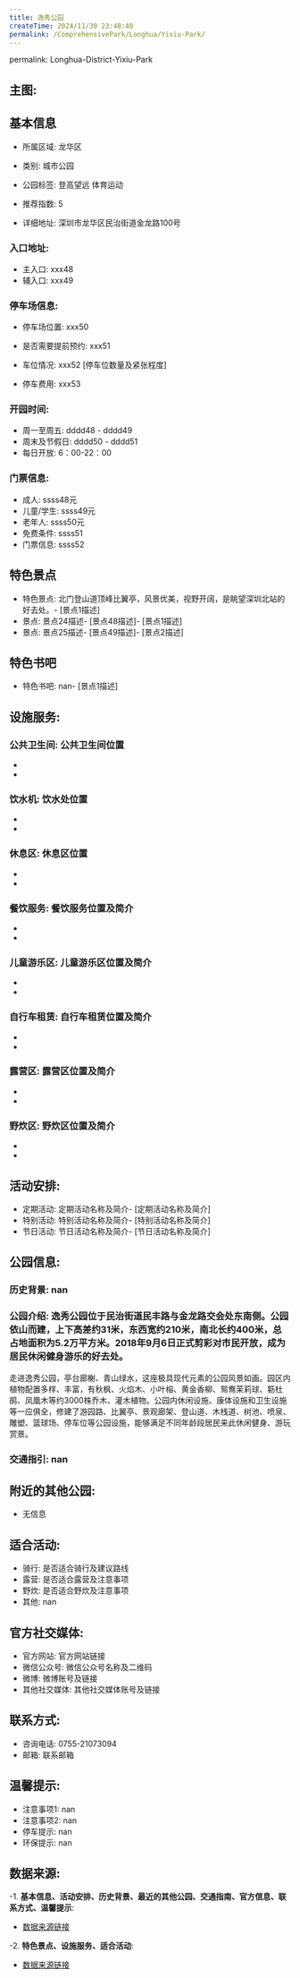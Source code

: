 ```yaml
---
title: 逸秀公园
createTime: 2024/11/30 23:48:40
permalink: /ComprehensivePark/Longhua/Yixiu-Park/
---
```

permalink: Longhua-District-Yixiu-Park
<!-- ## 游玩路径: -->

## 主图:
<ImageCard
image="https://cgj.sz.gov.cn/img/4/4005/4005738/10774738.jpg"
title= "逸秀公园"
description= "逸秀公园位于民治街道民丰路与金龙路交会处东南侧。公园依山而建，上下高差约31米，东西宽约210米，南北长约400米，总占地面积为5.2万平方米。2018年9月6"
date="2024/11/30"
href="/"
author="深圳公园"
/>

## 基本信息

- 所属区域: 龙华区

- 类别: 城市公园

- 公园标签: 登高望远 体育运动

- 推荐指数: 5

- 详细地址: 深圳市龙华区民治街道金龙路100号

### 入口地址:
- 主入口: xxx48
- 辅入口: xxx49
### 停车场信息:
- 停车场位置: xxx50

- 是否需要提前预约: xxx51

- 车位情况: xxx52 [停车位数量及紧张程度]

- 停车费用: xxx53

### 开园时间:
- 周一至周五: dddd48 - dddd49
- 周末及节假日: dddd50 - dddd51
- 每日开放: 6：00-22：00

### 门票信息:
- 成人: ssss48元
- 儿童/学生: ssss49元
- 老年人: ssss50元
- 免费条件: ssss51
- 门票信息: ssss52
## 特色景点
- 特色景点: 北门登山道顶峰比翼亭，风景优美，视野开阔，是眺望深圳北站的好去处。- [景点1描述]
- 景点: 景点24描述- [景点48描述]- [景点1描述]
- 景点: 景点25描述- [景点49描述]- [景点2描述]
## 特色书吧
- 特色书吧: nan- [景点1描述]
## 设施服务:
### 公共卫生间: 公共卫生间位置
- 
- 
### 饮水机: 饮水处位置
- 
- 
### 休息区: 休息区位置
- 
- 
### 餐饮服务: 餐饮服务位置及简介
- 
- 
### 儿童游乐区: 儿童游乐区位置及简介
- 
- 
### 自行车租赁: 自行车租赁位置及简介
- 
- 
### 露营区: 露营区位置及简介
- 
- 
### 野炊区: 野炊区位置及简介

- 
- 
## 活动安排:
- 定期活动: 定期活动名称及简介- [定期活动名称及简介]
- 特别活动: 特别活动名称及简介- [特别活动名称及简介]
- 节日活动: 节日活动名称及简介- [节日活动名称及简介]
## 公园信息:
### 历史背景: nan
### 公园介绍: 逸秀公园位于民治街道民丰路与金龙路交会处东南侧。公园依山而建，上下高差约31米，东西宽约210米，南北长约400米，总占地面积为5.2万平方米。2018年9月6日正式剪彩对市民开放，成为居民休闲健身游乐的好去处。
走进逸秀公园，亭台廊榭、青山绿水，这座极具现代元素的公园风景如画。园区内植物配置多样、丰富，有秋枫、火焰木、小叶榕、黄金香柳、鸳鸯茉莉球、簕杜鹃、凤凰木等约3000株乔木、灌木植物。公园内休闲设施、康体设施和卫生设施等一应俱全，修建了游园路、比翼亭、景观廊架、登山道、木栈道、树池、喷泉、雕塑、篮球场、停车位等公园设施，能够满足不同年龄段居民来此休闲健身、游玩赏景。
### 交通指引: nan

## 附近的其他公园:
- 无信息

## 适合活动:
- 骑行: 是否适合骑行及建议路线
- 露营: 是否适合露营及注意事项
- 野炊: 是否适合野炊及注意事项
- 其他: nan

## 官方社交媒体:
- 官方网站: 官方网站链接
- 微信公众号: 微信公众号名称及二维码
- 微博: 微博账号及链接
- 其他社交媒体: 其他社交媒体账号及链接

## 联系方式:
- 咨询电话: 0755-21073094
- 邮箱: 联系邮箱

## 温馨提示:
- 注意事项1: nan
- 注意事项2: nan
- 停车提示: nan
- 环保提示: nan

## 数据来源:
-1. **基本信息、活动安排、历史背景、最近的其他公园、交通指南、官方信息、联系方式、温馨提示**:
- [数据来源链接](https://cgj.sz.gov.cn/xsmh/gysz/csgy/content/post_10774738.html)

-2. **特色景点、设施服务、适合活动**:
- [数据来源链接](https://cgj.sz.gov.cn/xsmh/gysz/csgy/content/post_10774738.html)

